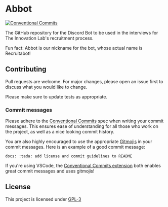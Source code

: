 # Abbot
[![Conventional Commits](https://img.shields.io/badge/Conventional%20Commits-1.0.0-%23FE5196?logo=conventionalcommits&logoColor=white)](https://conventionalcommits.org)

The GitHub repository for the Discord Bot to be used in the interviews for The Innovation Lab's recruitment process.

Fun fact: Abbot is our nickname for the bot, whose actual name is Recruitabot!

## Contributing

Pull requests are welcome. For major changes, please open an issue first to discuss what you would like to change.

Please make sure to update tests as appropriate.

### Commit messages

Please adhere to the [Conventional Commits](https://conventionalcommits.org) spec when writing your commit messages. This ensures ease of understanding for all those who work on the project, as well as a nice looking commit history. 

You are also highly encouraged to use the appropriate [Gitmojis](https://gitmoji.dev/) in your commit messages. Here is an example of a good commit message:

```docs: :tada: add license and commit guidelines to README```

If you're using VSCode, the [Conventional Commits extension]( https://marketplace.visualstudio.com/items\?itemName\=vivaxy.vscode-conventional-commits) both enables great commit messages and uses gitmojis!

## License

This project is licensed under [GPL-3](https://choosealicense.com/licenses/gpl-3.0/)